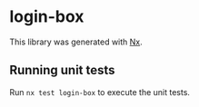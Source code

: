 # login-box

This library was generated with [Nx](https://nx.dev).

## Running unit tests

Run `nx test login-box` to execute the unit tests.
